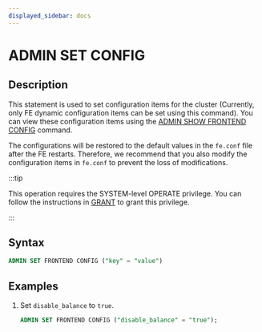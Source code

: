 ```yaml
---
displayed_sidebar: docs
---
```


# ADMIN SET CONFIG

## Description

This statement is used to set configuration items for the cluster (Currently, only FE dynamic configuration items can be set using this command). You can view these configuration items using the [ADMIN SHOW FRONTEND CONFIG](ADMIN_SET_CONFIG.md) command.

The configurations will be restored to the default values in the `fe.conf` file after the FE restarts. Therefore, we recommend that you also modify the configuration items in `fe.conf` to prevent the loss of modifications.

:::tip

This operation requires the SYSTEM-level OPERATE privilege. You can follow the instructions in [GRANT](../../account-management/GRANT.md) to grant this privilege.

:::

## Syntax

```sql
ADMIN SET FRONTEND CONFIG ("key" = "value")
```

## Examples

1. Set `disable_balance` to `true`.

    ```sql
    ADMIN SET FRONTEND CONFIG ("disable_balance" = "true");
    ```
